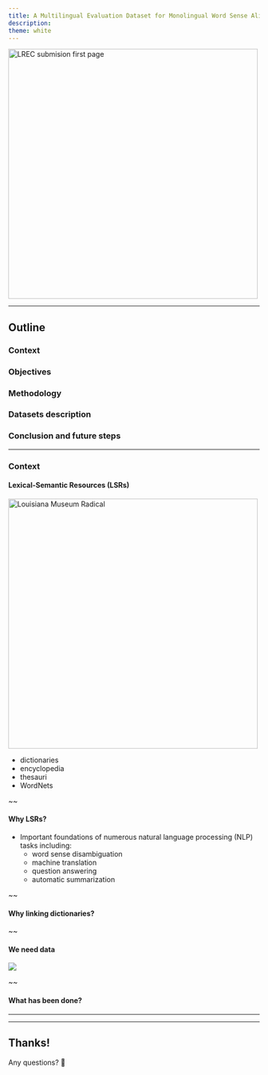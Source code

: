 ```yaml
---
title: A Multilingual Evaluation Dataset for Monolingual Word Sense Alignment
description: 
theme: white
---
```


<img src="../../imgs/LREC_submission.png" alt="LREC submision first page"  height="500">

--- 

## Outline

### Context
### Objectives
### Methodology
### Datasets description
### Conclusion and future steps

---

### Context

#### Lexical-Semantic Resources (LSRs)

<img src="../../imgs/Louisiana_Museum_Radical.jpg" alt="Louisiana Museum Radical"  width="500">

- dictionaries
- encyclopedia
- thesauri
- WordNets

~~

#### Why LSRs?

-   Important foundations of numerous natural language processing (NLP) tasks including:
	- word sense disambiguation
	- machine translation
	- question answering
	- automatic summarization

~~

#### Why linking dictionaries?


~~
#### We need data

<img src="https://media.giphy.com/media/tZaFa1m8UfzXy/giphy.gif">


~~

#### What has been done?




---





---
## Thanks!

Any questions? 🙂